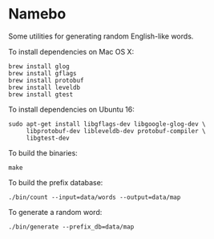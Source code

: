Namebo
======

Some utilities for generating random English-like words.

To install dependencies on Mac OS X:

    brew install glog
    brew install gflags
    brew install protobuf
    brew install leveldb
    brew install gtest

To install dependencies on Ubuntu 16:

    sudo apt-get install libgflags-dev libgoogle-glog-dev \
         libprotobuf-dev libleveldb-dev protobuf-compiler \
         libgtest-dev

To build the binaries:

    make

To build the prefix database:

    ./bin/count --input=data/words --output=data/map

To generate a random word:

    ./bin/generate --prefix_db=data/map

